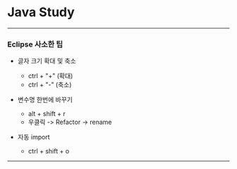 # Java Study
---
### Eclipse 사소한 팁

- 글자 크기 확대 및 축소
	- ctrl + "+" (확대)
	- ctrl + "-" (축소)
  
  
- 변수명 한번에 바꾸기
	- alt + shift + r
	- 우클릭 -> Refactor -> rename


- 자동 import
	- ctrl + shift + o
	
	
---